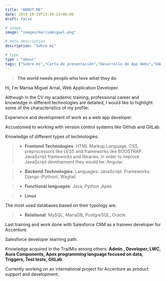 ```yaml
---
title: "ABOUT ME"
date: 2019-10-29T13:49:23+06:00
draft: false

# image
image: "images/marisamiguel.png"

# meta description
description: "Sobre mí"

# type
type : "about"
tags: ["Sobre mí","Carta de presentación","Desarrollo de App Webs","DAWS"]
---
```


> **The world needs people who love what they do**
 
Hi, I'm Marisa Miguel Arnal, Web Application Developer.

Although in the CV my academic training, professional career and knowledge in different technologies are detailed, I would like to highlight some of the characteristics of my profile:

Experience and development of work as a web app developer.

Accustomed to working with version control systems like Github and GitLab.

Knowledge of different types of technologies:

> - **Frontend Technologies**: HTML Markup Language, CSS, preprocessors like LESS and frameworks like BOOSTRAP. JavaScript frameworks and libraries: in order to improve JavaScript development they would be: Angular.

> - **Backend Technologies**: Languages: JavaScript. Frameworks: Django (Python), Wagtail.

> - **Functional languages**: Java, Python ,Apex

> - **Linux**

The most used databases based on their typology are:

> - **Relational**: MySQL, MariaDB, PostgreSQL, Oracle.

Last training and work done with Salesforce CRM as a traineer developer for Accenture.

Salesforce developer learning path.

Knowledge acquired in the TrailMix among others: **Admin , Developer, LWC, Aura Components, Apex programming language focused on data, Triggers, Test tests, GitLab**.

Currently working on an international project for Accenture as product support  and development.




